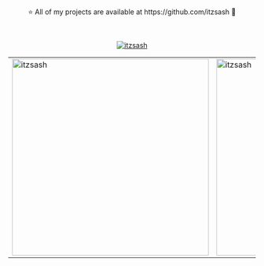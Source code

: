 <p align="center"> ⭐ All of my projects are available at https://github.com/itzsash 🍭  <br />

 <br /><p align="center"> <a href="https://github.com/ryo-ma/github-profile-trophy"><img src="https://github-profile-trophy.vercel.app/?username=itzsash" alt="itzsash" /></a> </p> 

<table>
  <tr>
    <td><img src="https://github-readme-stats.vercel.app/api?username=itzsash&show_icons=true&locale=en" alt="itzsash" width="400"/></td>
    <td><img src="https://github-readme-streak-stats.herokuapp.com/?user=itzsash&" alt="itzsash" width="400"/></td>
  </tr>
</table>




